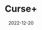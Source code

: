 ---
title: "Curse+"
description: "A fabric mod that items with Curse of Binding never break in Minecraft"
date: 2022-12-20
language: java
source: https://github.com/jonot-cyber/curseplus
link: https://modrinth.com/mod/curse+
---